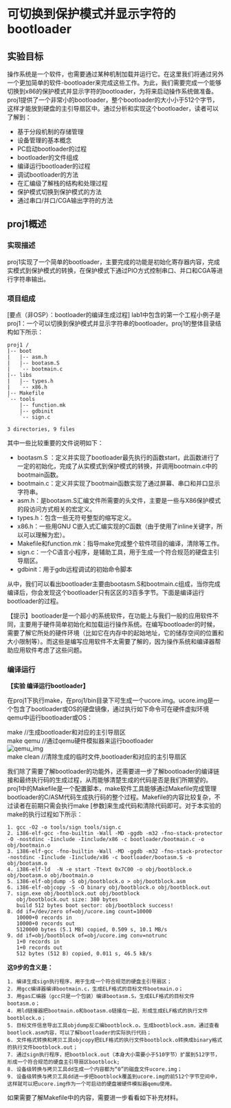 # 可切换到保护模式并显示字符的bootloader

## 实验目标

操作系统是一个软件，也需要通过某种机制加载并运行它。在这里我们将通过另外一个更加简单的软件-bootloader来完成这些工作。为此，我们需要完成一个能够切换到x86的保护模式并显示字符的bootloader，为将来启动操作系统做准备。proj1提供了一个非常小的bootloader，整个bootloader的大小小于512个字节，这样才能放到硬盘的主引导扇区中。通过分析和实现这个bootloader，读者可以了解到：

* 基于分段机制的存储管理
* 设备管理的基本概念
* PC启动bootloader的过程
* bootloader的文件组成
* 编译运行bootloader的过程
* 调试bootloader的方法
* 在汇编级了解栈的结构和处理过程
* 保护模式切换到保护模式的方法
* 通过串口/并口/CGA输出字符的方法

## proj1概述 

### 实现描述
proj1实现了一个简单的bootloader，主要完成的功能是初始化寄存器内容，完成实模式到保护模式的转换，在保护模式下通过PIO方式控制串口、并口和CGA等进行字符串输出。

### 项目组成
[要点（非OSP）：bootloader的编译生成过程]
lab1中包含的第一个工程小例子是proj1：一个可以切换到保护模式并显示字符串的bootloader。proj1的整体目录结构如下所示：

    proj1 /
    |-- boot
    |   |-- asm.h
    |   |-- bootasm.S
    |   `-- bootmain.c
    |-- libs
    |   |-- types.h
    |   `-- x86.h
    |-- Makefile
    `-- tools
        |-- function.mk
        |-- gdbinit
        `-- sign.c

    3 directories, 9 files

其中一些比较重要的文件说明如下：
* bootasm.S ：定义并实现了bootloader最先执行的函数start，此函数进行了一定的初始化，完成了从实模式到保护模式的转换，并调用bootmain.c中的bootmain函数。
* bootmain.c：定义并实现了bootmain函数实现了通过屏幕、串口和并口显示字符串。
* asm.h：是bootasm.S汇编文件所需要的头文件，主要是一些与X86保护模式的段访问方式相关的宏定义。
* types.h：包含一些无符号整型的缩写定义。
* x86.h：一些用GNU C嵌入式汇编实现的C函数（由于使用了inline关键字，所以可以理解为宏）。
* Makefile和function.mk：指导make完成整个软件项目的编译，清除等工作。
* sign.c：一个C语言小程序，是辅助工具，用于生成一个符合规范的硬盘主引导扇区。
* gdbinit：用于gdb远程调试的初始命令脚本

从中，我们可以看出bootloader主要由bootasm.S和bootmain.c组成，当你完成编译后，你会发现这个bootloader只有区区的3百多字节。下面是编译运行bootloader的过程。

【提示】bootloader是一个超小的系统软件，在功能上与我们一般的应用软件不同，主要用于硬件简单初始化和加载运行操作系统。在编写bootloader的时候，需要了解它所处的硬件环境（比如它在内存中的起始地址，它的储存空间的位置和大小限制等）。而这些是编写应用软件不太需要了解的，因为操作系统和编译器帮助应用软件考虑了这些问题。

### 编译运行

**【实验  编译运行bootloader】**

在proj1下执行make，在proj1/bin目录下可生成一个ucore.img。ucore.img是一个包含了bootloader或OS的硬盘镜像，通过执行如下命令可在硬件虚拟环境 qemu中运行bootloader或OS：

  make   			//生成bootloader和对应的主引导扇区  
  make qemu  		//通过qemu硬件模拟器来运行bootloader  
  ![qemu_img]()  
  make clean		//清除生成的临时文件,bootloader和对应的主引导扇区

我们除了需要了解bootloader的功能外，还需要进一步了解bootloader的编译链接和最终执行码的生成过程，从而能够清楚生成的代码是否是我们所期望的。proj1中的Makefile是一个配置脚本，make软件工具能够通过Makefile完成管理bootloader的C/ASM代码生成执行码的整个过程。Makefile的内容比较复杂，不过读者在前期只需会执行make [参数]来生成代码和清除代码即可。对于本实验的make的执行过程如下所示：

    1. gcc -O2 -o tools/sign tools/sign.c
    2. i386-elf-gcc -fno-builtin -Wall -MD -ggdb -m32 -fno-stack-protector -O -nostdinc -Iinclude -Iinclude/x86 -c bootloader/bootmain.c -o obj/bootmain.o
    3. i386-elf-gcc -fno-builtin -Wall -MD -ggdb -m32 -fno-stack-protector -nostdinc -Iinclude -Iinclude/x86 -c bootloader/bootasm.S -o obj/bootasm.o
    4. i386-elf-ld  -N -e start -Ttext 0x7C00 -o obj/bootblock.o obj/bootasm.o obj/bootmain.o
    5. i386-elf-objdump -S obj/bootblock.o > obj/bootblock.asm
    6. i386-elf-objcopy -S -O binary obj/bootblock.o obj/bootblock.out
    7. sign.exe obj/bootblock.out obj/bootblock
       obj/bootblock.out size: 380 bytes
       build 512 bytes boot sector: obj/bootblock success!
    8. dd if=/dev/zero of=obj/ucore.img count=10000
       10000+0 records in
       10000+0 records out
       5120000 bytes (5.1 MB) copied, 0.509 s, 10.1 MB/s
    9. dd if=obj/bootblock of=obj/ucore.img conv=notrunc
       1+0 records in
       1+0 records out
       512 bytes (512 B) copied, 0.011 s, 46.5 kB/s

**这9步的含义是：**

    1. 编译生成sign执行程序，用于生成一个符合规范的硬盘主引导扇区；
    2. 用gcc编译器编译bootmain.c，生成ELF格式的目标文件bootmain.o；
    3. 用gas汇编器（gcc只是一个包装）编译bootasm.S，生成ELF格式的目标文件bootasm.o；
    4. 用ld链接器把bootmain.o和bootasm.o链接在一起，形成生成ELF格式的执行文件bootblock.o；
    5. 目标文件信息导出工具objdump反汇编bootblock.o，生成bootblock.asm，通过查看bootlock.asm内容，可以了解bootloader的实际执行代码；
    6. 文件格式转换和拷贝工具objcopy把ELF格式的执行文件bootblock.o转换成binary格式的执行文件bootblock.out；
    7. 通过sign执行程序，把bootblock.out（本身大小需要小于510字节）扩展到512字节，形成一个符合规范的硬盘主引导扇区bootblock;
    8. 设备级转换与拷贝工具dd生成一个内容都为“0”的磁盘文件ucore.img；
    9. 设备级转换与拷贝工具dd进一步把bootblock覆盖到ucore.img的前512个字节空间中，这样就可以把ucore.img作为一个可启动的硬盘被硬件模拟器qemu使用。

如果需要了解Makefile中的内容，需要进一步看看如下补充材料。
